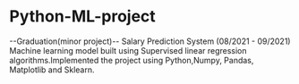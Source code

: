 # Python-ML-project
--Graduation(minor project)--
Salary Prediction System (08/2021 - 09/2021) 
Machine learning model built using Supervised linear regression
 algorithms.Implemented the project using Python,Numpy,
 Pandas, Matplotlib and Sklearn. 
